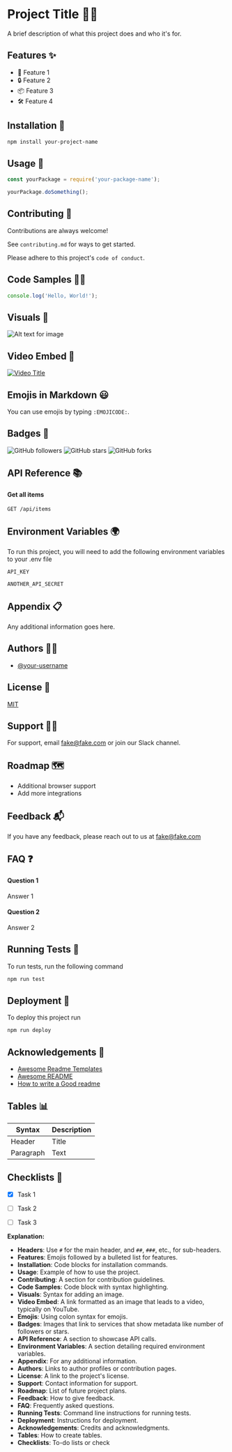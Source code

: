 # Project Title 👨‍💻

A brief description of what this project does and who it's for.

## Features ✨

- 🚀 Feature 1
- 🔒 Feature 2
- 📦 Feature 3
- 🛠️ Feature 4

## Installation 💾

```bash
npm install your-project-name
```

## Usage 🚀

```javascript
const yourPackage = require('your-package-name');

yourPackage.doSomething();
```

## Contributing 🤝

Contributions are always welcome!

See `contributing.md` for ways to get started.

Please adhere to this project's `code of conduct`.

## Code Samples 👨‍💻

```javascript
console.log('Hello, World!');
```

## Visuals 🌄

![Alt text for image](image-url.jpg "Image Title")

## Video Embed 🎥

[![Video Title](video-thumbnail-url.jpg)](video-url)

## Emojis in Markdown 😃

You can use emojis by typing `:EMOJICODE:`.

## Badges 🏅

![GitHub followers](https://img.shields.io/github/followers/your-username?style=social)
![GitHub stars](https://img.shields.io/github/stars/your-repo?style=social)
![GitHub forks](https://img.shields.io/github/forks/your-repo?style=social)

## API Reference 📚

#### Get all items

```http
GET /api/items
```

## Environment Variables 🌍

To run this project, you will need to add the following environment variables to your .env file

`API_KEY`

`ANOTHER_API_SECRET`

## Appendix 📋

Any additional information goes here.

## Authors 👨‍💼

- [@your-username](https://www.github.com/your-username)

## License 📝

[MIT](https://choosealicense.com/licenses/mit/)

## Support 🙋‍♂️

For support, email fake@fake.com or join our Slack channel.

## Roadmap 🗺️

- Additional browser support
- Add more integrations

## Feedback 📬

If you have any feedback, please reach out to us at fake@fake.com

## FAQ ❓

#### Question 1

Answer 1

#### Question 2

Answer 2

## Running Tests 🧪

To run tests, run the following command

```bash
npm run test
```

## Deployment 🚀

To deploy this project run

```bash
npm run deploy
```

## Acknowledgements 👏

 - [Awesome Readme Templates](https://awesome-readme.md)
 - [Awesome README](https://github.com/matiassingers/awesome-readme)
 - [How to write a Good readme](https://bulldogjob.com/news/449-how-to-write-a-good-readme-for-your-github-project)

## Tables 📊

| Syntax | Description |
| ----------- | ----------- |
| Header | Title |
| Paragraph | Text |

## Checklists 📝

- [x] Task 1
- [ ] Task 2
- [ ] Task 3



**Explanation:**
- **Headers**: Use `#` for the main header, and `##`, `###`, etc., for sub-headers.
- **Features**: Emojis followed by a bulleted list for features.
- **Installation**: Code blocks for installation commands.
- **Usage**: Example of how to use the project.
- **Contributing**: A section for contribution guidelines.
- **Code Samples**: Code block with syntax highlighting.
- **Visuals**: Syntax for adding an image.
- **Video Embed**: A link formatted as an image that leads to a video, typically on YouTube.
- **Emojis**: Using colon syntax for emojis.
- **Badges**: Images that link to services that show metadata like number of followers or stars.
- **API Reference**: A section to showcase API calls.
- **Environment Variables**: A section detailing required environment variables.
- **Appendix**: For any additional information.
- **Authors**: Links to author profiles or contribution pages.
- **License**: A link to the project's license.
- **Support**: Contact information for support.
- **Roadmap**: List of future project plans.
- **Feedback**: How to give feedback.
- **FAQ**: Frequently asked questions.
- **Running Tests**: Command line instructions for running tests.
- **Deployment**: Instructions for deployment.
- **Acknowledgements**: Credits and acknowledgments.
- **Tables**: How to create tables.
- **Checklists**: To-do lists or check
